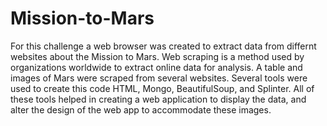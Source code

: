 # Mission-to-Mars

For this challenge a web browser was created to extract data from differnt websites about the Mission to Mars.  Web scraping is a method used by organizations worldwide to extract online data for analysis.  A table and images of Mars were scraped from several websites.  Several tools were used to create this code HTML, Mongo, BeautifulSoup, and Splinter.  All of these tools helped in creating a web application to display the data, and alter the design of the web app to accommodate these images.
